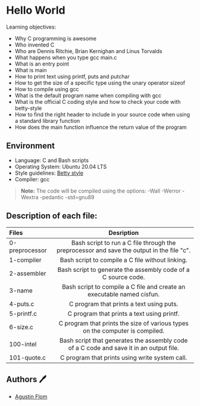 # Hello World

Learning objectives:

* Why C programming is awesome
* Who invented C
* Who are Dennis Ritchie, Brian Kernighan and Linus Torvalds
* What happens when you type gcc main.c
* What is an entry point
* What is main
* How to print text using printf, puts and putchar
* How to get the size of a specific type using the unary operator sizeof
* How to compile using gcc
* What is the default program name when compiling with gcc
* What is the official C coding style and how to check your code with betty-style
* How to find the right header to include in your source code when using a standard library function
* How does the main function influence the return value of the program

## Environment 
* Language: C and Bash scripts
* Operating System: Ubuntu 20.04 LTS
* Style guidelines: [Betty style](https://github.com/holbertonschool/Betty/wiki)
* Compiler: gcc 
 > **Note:** The code will be compiled using the options: -Wall -Werror -Wextra -pedantic -std=gnu89

 ## Description of each file:

 | Files          |Desription
 |:----------------|:-------------------------------:|
 |0-preprocessor |Bash script to run a C file through the preprocessor and save the output in the file "c".
 |1-compiler |Bash script to compile a C file without linking.
 |2-assembler |Bash script to generate the assembly code of a C source code.
 |3-name |Bash script to compile a C file and create an executable named cisfun.
 |4-puts.c |C program that prints a text using puts.
 |5-printf.c |C program that prints a text using printf.
 |6-size.c |C program that prints the size of various types on the computer is compiled.
 |100-intel |Bash script that generates the assembly code of a C code and save it in an output file.
 |101-quote.c |C program that prints using write system call. 

 ## Authors :pen:

 * [Agustin Flom](https://www.linkedin.com/in/agustin-f/)
